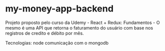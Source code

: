 # my-money-app-backend
Projeto proposto pelo curso da Udemy - React + Redux: Fundamentos - O mesmo é uma API que retorna o faturamento do usuário com base nos registros de credito e débito por mês.

Tecnologias:
  node
  comunicação com o mongodb
